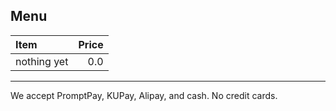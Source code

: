 ## Menu

| Item                                   | Price |
|:---------------------------------------|------:|
| nothing yet                            |  0.0  |
 

---

We accept PromptPay, KUPay, Alipay, and cash. No credit cards.
